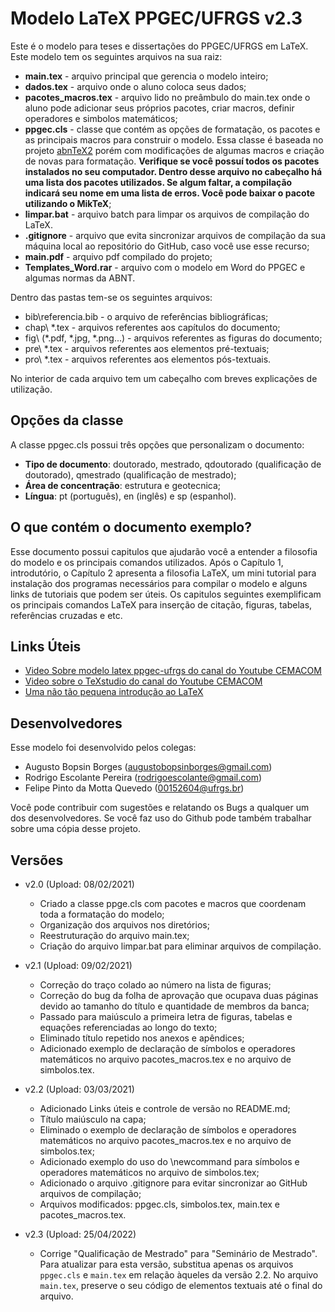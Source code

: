 # Modelo LaTeX PPGEC/UFRGS v2.3

Este é o modelo para teses e dissertações do PPGEC/UFRGS em LaTeX. Este modelo tem os seguintes arquivos na sua raiz:

  - **main.tex** - arquivo principal que gerencia o modelo inteiro;
  - **dados.tex** - arquivo onde o aluno coloca seus dados;
  - **pacotes_macros.tex** - arquivo lido no preâmbulo do main.tex onde o aluno pode adicionar seus próprios pacotes, criar macros, definir operadores e simbolos matemáticos;
  - **ppgec.cls** - classe que contém as opções de formatação, os pacotes e as principais macros para construir o modelo. Essa classe é baseada no projeto [abnTeX2](https://www.abntex.net.br/) porém com modificações de algumas macros e criação de novas para formatação. **Verifique se você possuí todos os pacotes instalados no seu computador. Dentro desse arquivo no cabeçalho há uma lista dos pacotes utilizados. Se algum faltar, a compilação indicará seu nome em uma lista de erros. Você pode baixar o pacote utilizando o MikTeX**;
  - **limpar.bat** - arquivo batch para limpar os arquivos de compilação do LaTeX.
  - **.gitignore** - arquivo que evita sincronizar arquivos de compilação da sua máquina local ao repositório do GitHub, caso você use esse recurso;
  - **main.pdf** - arquivo pdf compilado do projeto;
  - **Templates_Word.rar** - arquivo com o modelo em Word do PPGEC e algumas normas da ABNT.
 
Dentro das pastas tem-se os seguintes arquivos:

- bib\referencia.bib - o arquivo de referências bibliográficas;
- chap\ *.tex - arquivos referentes aos capítulos do documento;
- fig\ (*.pdf, *.jpg, *.png...) - arquivos referentes as figuras do documento;
- pre\ *.tex - arquivos referentes aos elementos pré-textuais;
- pro\ *.tex - arquivos referentes aos elementos pós-textuais.

No interior de cada arquivo tem um cabeçalho com breves explicações de utilização.

## Opções da classe

A classe ppgec.cls possui três opções que personalizam o documento:

  - **Tipo de documento**: doutorado, mestrado, qdoutorado (qualificação de doutorado), qmestrado (qualificação de mestrado);
  - **Área de concentração**: estrutura e geotecnica;
  - **Língua**: pt (português), en (inglês) e sp (espanhol).

## O que contém o documento exemplo?

Esse documento possui capitulos que ajudarão você a entender a filosofia do modelo e os principais comandos utilizados. Após o Capítulo 1, introdutório, o Capítulo 2 apresenta a filosofia LaTeX, um mini tutorial para instalação dos programas necessários para compilar o modelo e alguns links de tutoriais que podem ser úteis. Os capitulos seguintes exemplificam os principais comandos LaTeX para inserção de citação, figuras, tabelas, referências cruzadas e etc.

## Links Úteis

 - [Video Sobre modelo latex ppgec-ufrgs do canal do Youtube CEMACOM](https://youtu.be/rphNFgaBviU)
 - [Video sobre o TeXstudio do canal do Youtube CEMACOM](https://youtu.be/kAnzGjju8QM)
 - [Uma não tão pequena introdução ao LaTeX](http://zelmanov.ptep-online.com/ctan/lshort_port.pdf)

## Desenvolvedores

Esse modelo foi desenvolvido pelos colegas:

- Augusto Bopsin Borges (augustobopsinborges@gmail.com)
- Rodrigo Escolante Pereira (rodrigoescolante@gmail.com)
- Felipe Pinto da Motta Quevedo (00152604@ufrgs.br)

Você pode contribuir com sugestões e relatando os Bugs a qualquer um dos desenvolvedores. Se você faz uso do Github pode também trabalhar sobre uma cópia desse projeto.

## Versões

+ v2.0 (Upload: 08/02/2021)

	+ Criado a classe ppge.cls com pacotes e macros que coordenam toda a formatação do modelo;
	+ Organização dos arquivos nos diretórios;
	+ Reestruturação do arquivo main.tex;
	+ Criação do arquivo limpar.bat para eliminar arquivos de compilação.

+ v2.1 (Upload: 09/02/2021)
	+ Correção do traço colado ao número na lista de figuras;
	+ Correção do bug da folha de aprovação que ocupava duas páginas devido ao tamanho do título e quantidade de membros da banca;
	+ Passado para maiúsculo a primeira letra de figuras, tabelas e equações referenciadas ao longo do texto;
	+ Eliminado título repetido nos anexos e apêndices;
	+ Adicionado exemplo de declaração de símbolos e operadores matemáticos no arquivo pacotes_macros.tex e no arquivo de simbolos.tex.

+ v2.2 (Upload: 03/03/2021)

	+ Adicionado Links úteis e controle de versão no README.md;
	+ Título maiúsculo na capa;
	+ Eliminado o exemplo de declaração de símbolos e operadores matemáticos no arquivo pacotes_macros.tex e no arquivo de simbolos.tex;
	+ Adicionado exemplo do uso do \newcommand para símbolos e operadores matemáticos no arquivo de simbolos.tex;
	+ Adicionado o arquivo .gitignore para evitar sincronizar ao GitHub arquivos de compilação;
	+ Arquivos modificados: ppgec.cls, simbolos.tex, main.tex e pacotes_macros.tex.

+ v2.3 (Upload: 25/04/2022)

	+ Corrige "Qualificação de Mestrado" para "Seminário de Mestrado". Para atualizar para esta versão, substitua apenas os arquivos ``ppgec.cls`` e ``main.tex`` em relação àqueles da versão 2.2. No arquivo ``main.tex``, preserve o seu código de elementos textuais até o final do arquivo.
